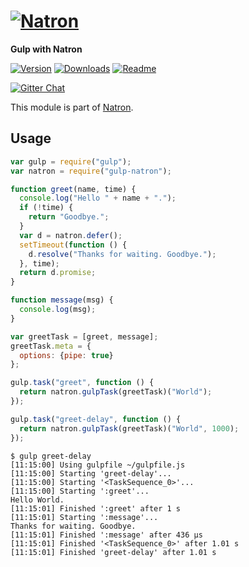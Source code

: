 # [![Natron][natron-img]][natron-url]

[natron-img]: http://static.natronjs.com/img/natronjs.svg
[natron-url]: http://natronjs.com/

**Gulp with Natron**

[![Version][npm-img]][npm-url]
[![Downloads][dlm-img]][npm-url]
[![Readme][readme-img]][readme-url]

[![Gitter Chat][gitter-img]][gitter-url]

[npm-img]: https://img.shields.io/npm/v/gulp-natron.svg
[npm-url]: https://npmjs.org/package/gulp-natron
[dlm-img]: https://img.shields.io/npm/dm/gulp-natron.svg
[readme-img]: https://img.shields.io/badge/read-me-orange.svg
[readme-url]: https://natron.readme.io/

[gitter-img]: https://badges.gitter.im/Join%20Chat.svg
[gitter-url]: https://gitter.im/natronjs/natron

This module is part of [Natron][natron-url].

## Usage

```js
var gulp = require("gulp");
var natron = require("gulp-natron");

function greet(name, time) {
  console.log("Hello " + name + ".");
  if (!time) {
    return "Goodbye.";
  }
  var d = natron.defer();
  setTimeout(function () {
    d.resolve("Thanks for waiting. Goodbye.");
  }, time);
  return d.promise;
}

function message(msg) {
  console.log(msg);
}

var greetTask = [greet, message];
greetTask.meta = {
  options: {pipe: true}
};

gulp.task("greet", function () {
  return natron.gulpTask(greetTask)("World");
});

gulp.task("greet-delay", function () {
  return natron.gulpTask(greetTask)("World", 1000);
});
```

```
$ gulp greet-delay
[11:15:00] Using gulpfile ~/gulpfile.js
[11:15:00] Starting 'greet-delay'...
[11:15:00] Starting '<TaskSequence_0>'...
[11:15:00] Starting ':greet'...
Hello World.
[11:15:01] Finished ':greet' after 1 s
[11:15:01] Starting ':message'...
Thanks for waiting. Goodbye.
[11:15:01] Finished ':message' after 436 μs
[11:15:01] Finished '<TaskSequence_0>' after 1.01 s
[11:15:01] Finished 'greet-delay' after 1.01 s
```
